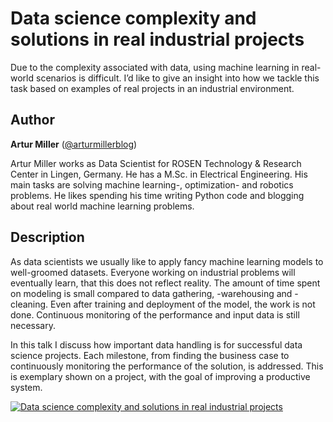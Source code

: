 Data science complexity and solutions in real industrial projects
=================================================================

Due to the complexity associated with data, using machine learning in
real-world scenarios is difficult. I’d like to give an insight into how
we tackle this task based on examples of real projects in an industrial
environment.

Author
-------

**Artur Miller** ([@arturmillerblog](http://twitter.com/@arturmillerblog))

Artur Miller works as Data Scientist for ROSEN Technology & Research
Center in Lingen, Germany. He has a M.Sc. in Electrical Engineering. His
main tasks are solving machine learning-, optimization- and robotics
problems. He likes spending his time writing Python code and blogging
about real world machine learning problems.


Description
-----------

As data scientists we usually like to apply fancy machine learning
models to well-groomed datasets. Everyone working on industrial problems
will eventually learn, that this does not reflect reality. The amount of
time spent on modeling is small compared to data gathering, -warehousing
and -cleaning. Even after training and deployment of the model, the work
is not done. Continuous monitoring of the performance and input data is
still necessary.

In this talk I discuss how important data handling is for successful
data science projects. Each milestone, from finding the business case to
continuously monitoring the performance of the solution, is addressed.
This is exemplary shown on a project, with the goal of improving a
productive system.

[![Data science complexity and solutions in real industrial projects](https://img.youtube.com/vi/bmtGr0LSb_Y/0.jpg)](https://www.youtube.com/watch?v=bmtGr0LSb_Y)

